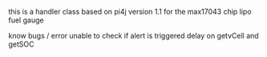 this is a handler class based on pi4j version 1.1 for the max17043 chip lipo fuel gauge 


know bugs / error
unable to check if alert is triggered 
delay on getvCell and getSOC 
